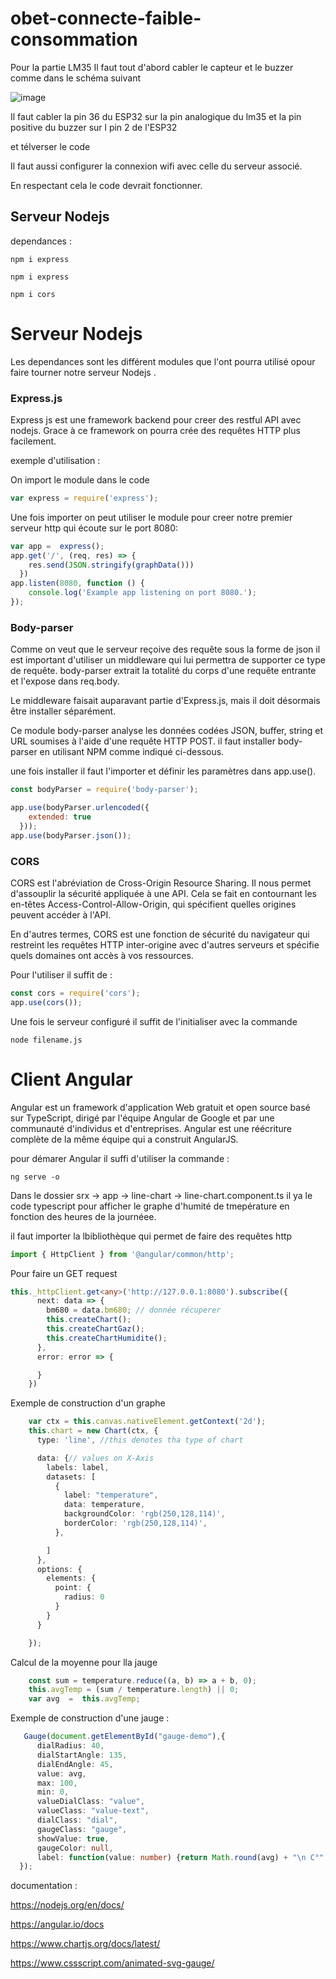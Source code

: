 # obet-connecte-faible-consommation
Pour la partie LM35
Il faut tout d'abord cabler le capteur et le buzzer comme dans le schéma suivant

![image](https://user-images.githubusercontent.com/75209363/192166924-470ccdf0-5e2e-42c0-9acb-7ad4d71e83cc.png)

Il faut cabler la pin 36 du ESP32 sur la pin analogique du lm35 et la pin positive du buzzer sur l pin 2 de l'ESP32

et télverser le code 

Il faut aussi configurer la connexion wifi avec celle du serveur associé.

En respectant cela le code devrait fonctionner.

## Serveur Nodejs

dependances :

```
npm i express

```

```
npm i express

```
```
npm i cors
```

# Serveur Nodejs

Les dependances sont les différent modules que l'ont pourra utilisé opour faire tourner notre serveur Nodejs .

### Express.js

Express js est une framework backend pour creer des restful API avec nodejs.  Grace à ce framework on pourra crée des requêtes HTTP plus facilement.

exemple d'utilisation   :

On import le module dans le code 

```js
var express = require('express');
```

Une fois importer on peut  utiliser le module pour creer notre premier serveur http  qui écoute sur le port 8080:

````js
var app =  express();
app.get('/', (req, res) => {
    res.send(JSON.stringify(graphData()))
  })
app.listen(8080, function () {
    console.log('Example app listening on port 8080.');
});
````

### Body-parser

Comme on veut que le serveur reçoive des  requête sous la forme de json il est important d'utiliser un middleware qui lui permettra de supporter ce type de requête. body-parser extrait la totalité du corps d'une requête entrante et l'expose dans req.body.

Le middleware faisait auparavant partie d'Express.js, mais il doit  désormais  être installer séparément.

Ce module body-parser analyse les données codées JSON, buffer, string et URL soumises à l'aide d'une requête HTTP POST. il faut installer body-parser en utilisant NPM comme indiqué ci-dessous.

une fois installer il faut l'importer et définir les paramètres dans app.use().

````js
const bodyParser = require('body-parser');

app.use(bodyParser.urlencoded({
    extended: true
  }));
app.use(bodyParser.json());

````

### CORS

CORS est l'abréviation de Cross-Origin Resource Sharing. Il nous permet d'assouplir la sécurité appliquée à une API. Cela se fait en contournant les en-têtes Access-Control-Allow-Origin, qui spécifient quelles origines peuvent accéder à l'API.

En d'autres termes, CORS est une fonction de sécurité du navigateur qui restreint les requêtes HTTP inter-origine avec d'autres serveurs et spécifie quels domaines ont accès à vos ressources.

Pour l'utiliser il suffit de   :

```js 
const cors = require('cors');
app.use(cors());

```

Une fois le serveur configuré il suffit de l'initialiser avec la commande 

``` 
node filename.js 
```

# Client Angular 

Angular est un framework d'application Web gratuit et open source basé sur TypeScript, dirigé par l'équipe Angular de Google et par une communauté d'individus et d'entreprises. Angular est une réécriture complète de la même équipe qui a construit AngularJS.

pour démarer Angular il suffi d'utiliser la commande :

```
ng serve -o
```


Dans le dossier srx ->  app -> line-chart -> line-chart.component.ts  il ya le code typescript pour afficher le graphe d'humité de tmepérature  en fonction des heures de la journéee.

il faut importer la lbibliothèque qui permet de faire des requêtes http 

```ts
import { HttpClient } from '@angular/common/http';
```

Pour faire un GET request  

```ts
this._httpClient.get<any>('http://127.0.0.1:8080').subscribe({
      next: data => {
        bm680 = data.bm680; // donnée récuperer
        this.createChart();
        this.createChartGaz();
        this.createChartHumidite();
      },
      error: error => {

      }
    })

```



Exemple de construction d'un graphe


```ts
    var ctx = this.canvas.nativeElement.getContext('2d');
    this.chart = new Chart(ctx, {
      type: 'line', //this denotes tha type of chart

      data: {// values on X-Axis
        labels: label,
        datasets: [
          {
            label: "temperature",
            data: temperature,
            backgroundColor: 'rgb(250,128,114)',
            borderColor: 'rgb(250,128,114)',
          },

        ]
      },
      options: {
        elements: {
          point: {
            radius: 0
          }
        }
      }

    });
```

Calcul de la moyenne  pour lla jauge
```ts
    const sum = temperature.reduce((a, b) => a + b, 0);
    this.avgTemp = (sum / temperature.length) || 0;
    var avg  =  this.avgTemp;
```

Exemple de construction  d'une jauge   :

```ts
   Gauge(document.getElementById("gauge-demo"),{
      dialRadius: 40,
      dialStartAngle: 135,
      dialEndAngle: 45,
      value: avg,
      max: 100,
      min: 0,
      valueDialClass: "value",
      valueClass: "value-text",
      dialClass: "dial",
      gaugeClass: "gauge",
      showValue: true,
      gaugeColor: null,
      label: function(value: number) {return Math.round(avg) + "\n C°" ;} // returns a string label that will be rendered in the center
  });
```
documentation :

https://nodejs.org/en/docs/

https://angular.io/docs

https://www.chartjs.org/docs/latest/

https://www.cssscript.com/animated-svg-gauge/



